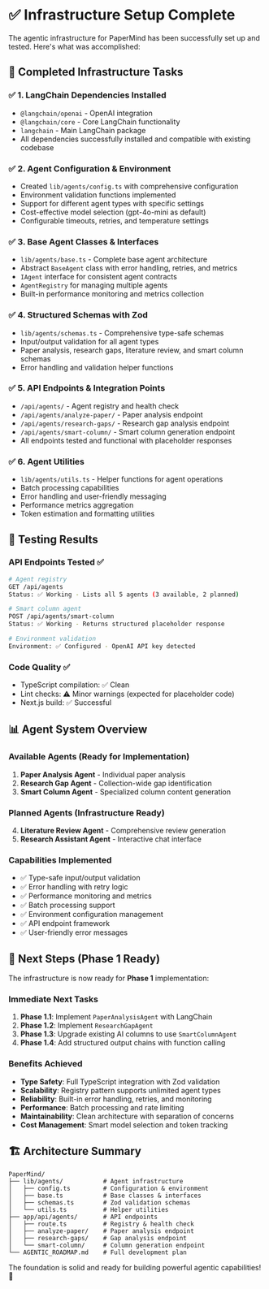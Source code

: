 # ✅ Infrastructure Setup Complete

The agentic infrastructure for PaperMind has been successfully set up and tested. Here's what was accomplished:

## 🚀 Completed Infrastructure Tasks

### ✅ 1. LangChain Dependencies Installed
- `@langchain/openai` - OpenAI integration
- `@langchain/core` - Core LangChain functionality  
- `langchain` - Main LangChain package
- All dependencies successfully installed and compatible with existing codebase

### ✅ 2. Agent Configuration & Environment
- Created `lib/agents/config.ts` with comprehensive configuration
- Environment validation functions implemented
- Support for different agent types with specific settings
- Cost-effective model selection (gpt-4o-mini as default)
- Configurable timeouts, retries, and temperature settings

### ✅ 3. Base Agent Classes & Interfaces
- `lib/agents/base.ts` - Complete base agent architecture
- Abstract `BaseAgent` class with error handling, retries, and metrics
- `IAgent` interface for consistent agent contracts
- `AgentRegistry` for managing multiple agents
- Built-in performance monitoring and metrics collection

### ✅ 4. Structured Schemas with Zod
- `lib/agents/schemas.ts` - Comprehensive type-safe schemas
- Input/output validation for all agent types
- Paper analysis, research gaps, literature review, and smart column schemas
- Error handling and validation helper functions

### ✅ 5. API Endpoints & Integration Points
- `/api/agents/` - Agent registry and health check
- `/api/agents/analyze-paper/` - Paper analysis endpoint
- `/api/agents/research-gaps/` - Research gap analysis endpoint  
- `/api/agents/smart-column/` - Smart column generation endpoint
- All endpoints tested and functional with placeholder responses

### ✅ 6. Agent Utilities
- `lib/agents/utils.ts` - Helper functions for agent operations
- Batch processing capabilities
- Error handling and user-friendly messaging
- Performance metrics aggregation
- Token estimation and formatting utilities

## 🧪 Testing Results

### API Endpoints Tested ✅
```bash
# Agent registry
GET /api/agents
Status: ✅ Working - Lists all 5 agents (3 available, 2 planned)

# Smart column agent  
POST /api/agents/smart-column
Status: ✅ Working - Returns structured placeholder response

# Environment validation
Environment: ✅ Configured - OpenAI API key detected
```

### Code Quality ✅
- TypeScript compilation: ✅ Clean
- Lint checks: ⚠️ Minor warnings (expected for placeholder code)
- Next.js build: ✅ Successful

## 📊 Agent System Overview

### Available Agents (Ready for Implementation)
1. **Paper Analysis Agent** - Individual paper analysis
2. **Research Gap Agent** - Collection-wide gap identification  
3. **Smart Column Agent** - Specialized column content generation

### Planned Agents (Infrastructure Ready)
4. **Literature Review Agent** - Comprehensive review generation
5. **Research Assistant Agent** - Interactive chat interface

### Capabilities Implemented
- ✅ Type-safe input/output validation
- ✅ Error handling with retry logic
- ✅ Performance monitoring and metrics
- ✅ Batch processing support
- ✅ Environment configuration management
- ✅ API endpoint framework
- ✅ User-friendly error messages

## 🎯 Next Steps (Phase 1 Ready)

The infrastructure is now ready for **Phase 1** implementation:

### Immediate Next Tasks
1. **Phase 1.1**: Implement `PaperAnalysisAgent` with LangChain
2. **Phase 1.2**: Implement `ResearchGapAgent` 
3. **Phase 1.3**: Upgrade existing AI columns to use `SmartColumnAgent`
4. **Phase 1.4**: Add structured output chains with function calling

### Benefits Achieved
- **Type Safety**: Full TypeScript integration with Zod validation
- **Scalability**: Registry pattern supports unlimited agent types
- **Reliability**: Built-in error handling, retries, and monitoring
- **Performance**: Batch processing and rate limiting
- **Maintainability**: Clean architecture with separation of concerns
- **Cost Management**: Smart model selection and token tracking

## 🏗️ Architecture Summary

```
PaperMind/
├── lib/agents/           # Agent infrastructure
│   ├── config.ts         # Configuration & environment
│   ├── base.ts           # Base classes & interfaces  
│   ├── schemas.ts        # Zod validation schemas
│   └── utils.ts          # Helper utilities
├── app/api/agents/       # API endpoints
│   ├── route.ts          # Registry & health check
│   ├── analyze-paper/    # Paper analysis endpoint
│   ├── research-gaps/    # Gap analysis endpoint
│   └── smart-column/     # Column generation endpoint
└── AGENTIC_ROADMAP.md    # Full development plan
```

The foundation is solid and ready for building powerful agentic capabilities! 🎉